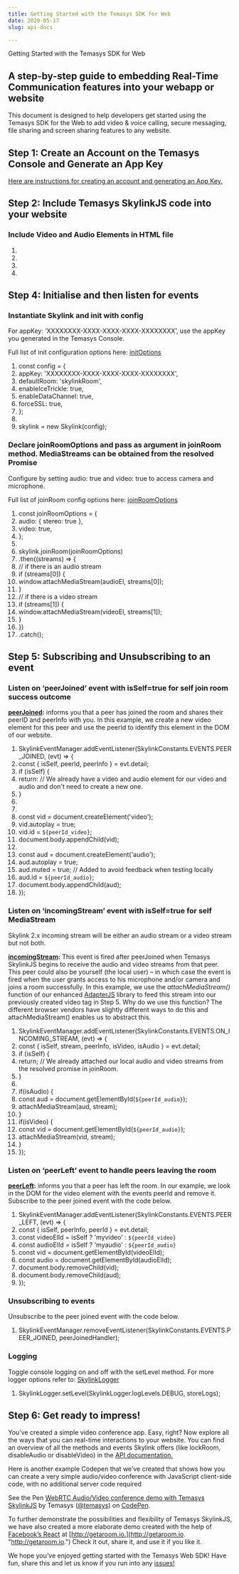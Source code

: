 ```yaml
---
title: Getting Started with the Temasys SDK for Web
date: 2020-05-17
slug: api-docs

---
```

Getting Started with the Temasys SDK for Web

## **A step-by-step guide to embedding Real-Time Communication features into your webapp or website**

This document is designed to help developers get started using the Temasys SDK for the Web to add video & voice calling, secure messaging, file sharing and screen sharing features to any website.

## **Step 1: Create an Account on the Temasys Console and Generate an App Key**

[Here are instructions for creating an account and generating an App Key.](https://temasys.io/creating-an-account-generating-a-key/)

## **Step 2: Include Temasys SkylinkJS code into your website**

### Include Video and Audio Elements in HTML file

 1. <html>
 2. <head>
 3. <title>WebRTC with Temasys SkylinkJS</title>
 4. <script><script>
 5. </head>
 6. <body>
 7. <video id="myvideo" style="transform: rotateY(-180deg);" autoplay muted</video>
 8. <audio id="myaudio" autoplay muted</audio>
 9. </body>
10. </html>

The body contains a video tag to attach the video stream from the camera and an audio tag to attach the audio stream. We used a CSS transform call to mirror the image, so it looks and feels more natural. We muted the audio, so you don’t hear yourself speaking. The autoplay attribute is needed in some browsers where there are restrictions on autoplay. [https://developers.google.com/web/updates/2017/09/autoplay-policy-changes](https://developers.google.com/web/updates/2017/09/autoplay-policy-changes "https://developers.google.com/web/updates/2017/09/autoplay-policy-changes")

## **Step 3: Import**

### Import from a path

Add to main.js

1. import Skylink, { SkylinkEventManager, SkylinkLogger, SkylinkConstants } from './path/to/skylink.complete.js'

### Include as a script tag with type as Module

Add to index.html

1. <script src="./path/to/skylink.complete.js" type="module"></script>

## **Step 4: Initialise and then listen for events**

### Instantiate Skylink and init with config

For appKey: ‘XXXXXXXX-XXXX-XXXX-XXXX-XXXXXXXX’, use the appKey you generated in the Temasys Console.

Full list of init configuration options here: [initOptions](http://cdn.temasys.io/skylink/skylinkjs/2.x/docs/global.html#initOptions)

1. const config = {
2. appKey: 'XXXXXXXX-XXXX-XXXX-XXXX-XXXXXXXX',
3. defaultRoom: 'skylinkRoom',
4. enableIceTrickle: true,
5. enableDataChannel: true,
6. forceSSL: true,
7. };
8. 
9. skylink = new Skylink(config);

### 

### Declare joinRoomOptions and pass as argument in joinRoom method. MediaStreams can be obtained from the resolved Promise

Configure by setting audio: true and video: true to access camera and microphone.

Full list of joinRoom config options here: [joinRoomOptions](http://cdn.temasys.io/skylink/skylinkjs/2.x/docs/global.html#joinRoomOptions)

 1. const joinRoomOptions = {
 2. audio: { stereo: true },
 3. video: true,
 4. };
 5. 
 6. skylink.joinRoom(joinRoomOptions)
 7. .then((streams) => {
 8. // if there is an audio stream
 9. if (streams\[0\]) {
10. window.attachMediaStream(audioEl, streams\[0\]);
11. }
12. // if there is a video stream
13. if (streams\[1\]) {
14. window.attachMediaStream(videoEl, streams\[1\]);
15. }
16. })
17. .catch();

### 

## **Step 5: Subscribing and Unsubscribing to an event**

### Listen on ‘peerJoined’ event with isSelf=true for self join room success outcome

[**peerJoined**](http://cdn.temasys.io/skylink/skylinkjs/latest/doc/classes/Skylink.html#event_peerJoined)**:** informs you that a peer has joined the room and shares their peerID and peerInfo with you. In this example, we create a new video element for this peer and use the peerId to identify this element in the DOM of our website.

 1. SkylinkEventManager.addEventListener(SkylinkConstants.EVENTS.PEER_JOINED, (evt) => {
 2. const { isSelf, peerId, peerInfo } = evt.detail;
 3. if (isSelf) {
 4. return: // We already have a video and audio element for our video and audio and don't need to create a new one.
 5. }
 6. 
 7. 
 8. const vid = document.createElement('video');
 9. vid.autoplay = true;
10. vid.id = <code data-enlighter-language="generic" class="EnlighterJSRAW">${peerId_video}</code>;
11. document.body.appendChild(vid);
12. 
13. const aud = document.createElement('audio');
14. aud.autoplay = true;
15. aud.muted = true; // Added to avoid feedback when testing locally
16. aud.id = <code data-enlighter-language="generic" class="EnlighterJSRAW">${peerId_audio}</code>;
17. document.body.appendChild(aud);
18. });

### Listen on ‘incomingStream’ event with isSelf=true for self MediaStream

Skylink 2.x incoming stream will be either an audio stream or a video stream but not both.

[**incomingStream**](http://cdn.temasys.io/skylink/skylinkjs/latest/doc/classes/Skylink.html#event_incomingStream)**:** This event is fired after peerJoined when Temasys SkylinkJS begins to receive the audio and video streams from that peer. This peer could also be yourself (the local user) – in which case the event is fired when the user grants access to his microphone and/or camera and joins a room successfully. In this example, we use the _attachMediaStream()_ function of our enhanced [AdapterJS](http://github.com/Temasys/AdapterJS) library to feed this stream into our previously created video tag in Step 5. Why do we use this function? The different browser vendors have slightly different ways to do this and attachMediaStream() enables us to abstract this.

 1. SkylinkEventManager.addEventListener(SkylinkConstants.EVENTS.ON_INCOMING_STREAM, (evt) => {
 2. const { isSelf, stream, peerInfo, isVideo, isAudio } = evt.detail;
 3. if (isSelf) {
 4. return; // We already attached our local audio and video streams from the resolved promise in joinRoom.
 5. }
 6. 
 7. if(isAudio) {
 8. const aud = document.getElementById(<code data-enlighter-language="generic" class="EnlighterJSRAW">${peerId_audio}</code>);
 9. attachMediaStream(aud, stream);
10. }
11. if(isVideo) {
12. const vid = document.getElementById(<code data-enlighter-language="generic" class="EnlighterJSRAW">${peerId_audio}</code>);
13. attachMediaStream(vid, stream);
14. }
15. });

### Listen on ‘peerLeft’ event to handle peers leaving the room

[**peerLeft**](http://cdn.temasys.io/skylink/skylinkjs/latest/doc/classes/Skylink.html#method_peerLeft)**:** informs you that a peer has left the room. In our example, we look in the DOM for the video element with the events peerId and remove it. Subscribe to the peer joined event with the code below.

1. SkylinkEventManager.addEventListener(SkylinkConstants.EVENTS.PEER_LEFT, (evt) => {
2. const { isSelf, peerInfo, peerId } = evt.detail;
3. const videoElId = isSelf ? 'myvideo' : <code data-enlighter-language="generic" class="EnlighterJSRAW">${peerId_video}</code>
4. const audioElId = isSelf ? 'myaudio' : <code data-enlighter-language="generic" class="EnlighterJSRAW">${peerId_audio}</code>
5. const vid = document.getElementById(videoElId);
6. const audio = document.getElementById(audioElId);
7. document.body.removeChild(vid);
8. document.body.removeChild(aud);
9. });

### Unsubscribing to events

Unsubscribe to the peer joined event with the code below.

1. SkylinkEventManager.removeEventListener(SkylinkConstants.EVENTS.PEER_JOINED, peerJoinedHandler);

### Logging

Toggle console logging on and off with the setLevel method. For more logger options refer to: [SkylinkLogger](https://cdn.temasys.io/skylink/skylinkjs/latest/docs/SkylinkLogger.html)

1. SkylinkLogger.setLevel(SkylinkLogger.logLevels.DEBUG, storeLogs);

## 

## **Step 6: Get ready to impress!**

You’ve created a simple video conference app. Easy, right? Now explore all the ways that you can real-time interactions to your website. You can find an overview of all the methods and events Skylink offers (like lockRoom, disableAudio or disableVideo) in the [API documentation.](https://cdn.temasys.io/skylink/skylinkjs/latest/docs/index.html)

Here is another example Codepen that we’ve created that shows how you can create a very simple audio/video conference with JavaScript client-side code, with no additional server code required

See the Pen [WebRTC Audio/Video conference demo with Temasys SkylinkJS](https://codepen.io/temasys/pen/GogabE/) by Temasys ([@temasys](https://codepen.io/temasys)) on [CodePen](https://temasys.io/temasys-rtc-getting-started-web-sdk/www.codepen.io).

To further demonstrate the possibilities and flexibility of Temasys SkylinkJS, we have also created a more elaborate demo created with the help of [Facebook’s React](http://facebook.github.io/react/) at [http://getaroom.io.](http://getaroom.io. "http://getaroom.io.") Check it out, share it, and use it if you like it.

We hope you’ve enjoyed getting started with the Temasys Web SDK! Have fun, share this and let us know if you run into any [issues!](http://support.temasys.io/)